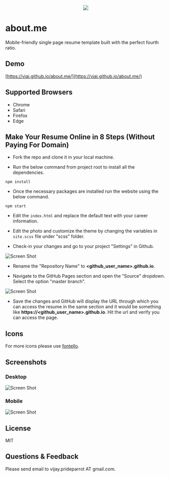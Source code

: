 <p align="center">
  <img src="https://github.com/VJAI/about.me/blob/master/logo.png" />
</p>

# about.me

Mobile-friendly single page resume template built with the perfect fourth ratio.

## Demo

[https://vjai.github.io/about.me/](https://vjai.github.io/about.me/)

## Supported Browsers

- Chrome
- Safari
- Firefox
- Edge

## Make Your Resume Online in 8 Steps (Without Paying For Domain)

- Fork the repo and clone it in your local machine.

- Run the below command from project root to install all the dependencies.

```
npm install
```

- Once the necessary packages are installed run the website using the below command.

```
npm start
```

- Edit the `index.html` and replace the default text with your career information.

- Edit the photo and customize the theme by changing the variables in `site.scss` file under "scss" folder.

- Check-in your changes and go to your project "Settings" in Github.

![Screen Shot](https://github.com/VJAI/about.me/blob/master/Github_Settings.png)

- Rename the "Repository Name" to **<github_user_name>.github.io**.

- Navigate to the GitHub Pages section and open the "Source" dropdown. Select the option "master branch".

![Screen Shot](https://github.com/VJAI/about.me/blob/master/Github_Pages.png)

- Save the changes and GitHub will display the URL through which you can access the resume in the same section and it would be something like **https://<github_user_name>.github.io**. Hit the url and verify you can access the page.

## Icons

For more icons please use [fontello](http://fontello.com/).

## Screenshots

### Desktop

![Screen Shot](https://github.com/VJAI/about.me/blob/master/ScreenShot-1.png)

### Mobile

![Screen Shot](https://github.com/VJAI/about.me/blob/master/ScreenShot-2.png)

## License

MIT

## Questions & Feedback

Please send email to vijay.prideparrot AT gmail.com.
